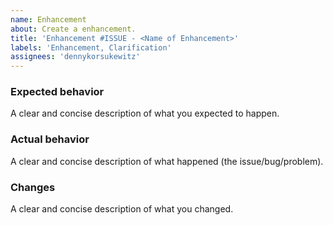 ```yaml
---
name: Enhancement
about: Create a enhancement.
title: 'Enhancement #ISSUE - <Name of Enhancement>'
labels: 'Enhancement, Clarification'
assignees: 'dennykorsukewitz'
---
```


### Expected behavior

A clear and concise description of what you expected to happen.

### Actual behavior

A clear and concise description of what happened (the issue/bug/problem).

### Changes

A clear and concise description of what you changed.

